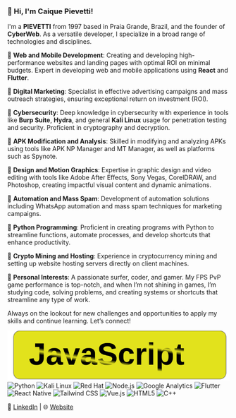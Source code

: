 ### 👋 Hi, I'm Caique Pievetti!

I'm a **PIEVETTI** from 1997 based in Praia Grande, Brazil, and the founder of **CyberWeb**. As a versatile developer, I specialize in a broad range of technologies and disciplines.

🔹 **Web and Mobile Development**: Creating and developing high-performance websites and landing pages with optimal ROI on minimal budgets. Expert in developing web and mobile applications using **React** and **Flutter**.

🔹 **Digital Marketing**: Specialist in effective advertising campaigns and mass outreach strategies, ensuring exceptional return on investment (ROI).

🔹 **Cybersecurity**: Deep knowledge in cybersecurity with experience in tools like **Burp Suite**, **Hydra**, and general **Kali Linux** usage for penetration testing and security. Proficient in cryptography and decryption.

🔹 **APK Modification and Analysis**: Skilled in modifying and analyzing APKs using tools like APK NP Manager and MT Manager, as well as platforms such as Spynote.

🔹 **Design and Motion Graphics**: Expertise in graphic design and video editing with tools like Adobe After Effects, Sony Vegas, CorelDRAW, and Photoshop, creating impactful visual content and dynamic animations.

🔹 **Automation and Mass Spam**: Development of automation solutions including WhatsApp automation and mass spam techniques for marketing campaigns.

🔹 **Python Programming**: Proficient in creating programs with Python to streamline functions, automate processes, and develop shortcuts that enhance productivity.

🔹 **Crypto Mining and Hosting**: Experience in cryptocurrency mining and setting up website hosting servers directly on client machines.

🔹 **Personal Interests**: A passionate surfer, coder, and gamer. My FPS PvP game performance is top-notch, and when I’m not shining in games, I’m studying code, solving problems, and creating systems or shortcuts that streamline any type of work.

Always on the lookout for new challenges and opportunities to apply my skills and continue learning. Let’s connect! 

![kiq_JavaScript_Icon](https://github.com/kiqPievetti/svg-icons/raw/main/JavaScript_icon_kiqPievetti.svg)
![Python](https://img.shields.io/badge/Python-3776AB?style=for-the-badge&logo=python&logoColor=white)
![Kali Linux](https://img.shields.io/badge/Kali_Linux-557C94?style=for-the-badge&logo=kali-linux&logoColor=white)
![Red Hat](https://img.shields.io/badge/Red%20Hat-EE0000?style=for-the-badge&logo=redhat&logoColor=white)
![Node.js](https://img.shields.io/badge/Node.js-43853D?style=for-the-badge&logo=node.js&logoColor=white)
![Google Analytics](https://img.shields.io/badge/Google%20Analytics-E37400?style=for-the-badge&logo=google%20analytics&logoColor=white)
![Flutter](https://img.shields.io/badge/Flutter-02569B?style=for-the-badge&logo=flutter&logoColor=white)
![React Native](https://img.shields.io/badge/React_Native-20232A?style=for-the-badge&logo=react&logoColor=61DAFB)
![Tailwind CSS](https://img.shields.io/badge/Tailwind_CSS-38B2AC?style=for-the-badge&logo=tailwind-css&logoColor=white)
![Vue.js](https://img.shields.io/badge/Vue.js-35495E?style=for-the-badge&logo=vue.js&logoColor=4FC08D)
![HTML5](https://img.shields.io/badge/HTML5-E34F26?style=for-the-badge&logo=html5&logoColor=white)
![C++](https://img.shields.io/badge/C%2B%2B-00599C?style=for-the-badge&logo=c%2B%2B&logoColor=white)



🔗 [LinkedIn]() | 🌐 [Website]()


<!---
kiqPievetti/kiqPievetti is a ✨ special ✨ repository because its `README.md` (this file) appears on your GitHub profile.
You can click the Preview link to take a look at your changes.
--->
